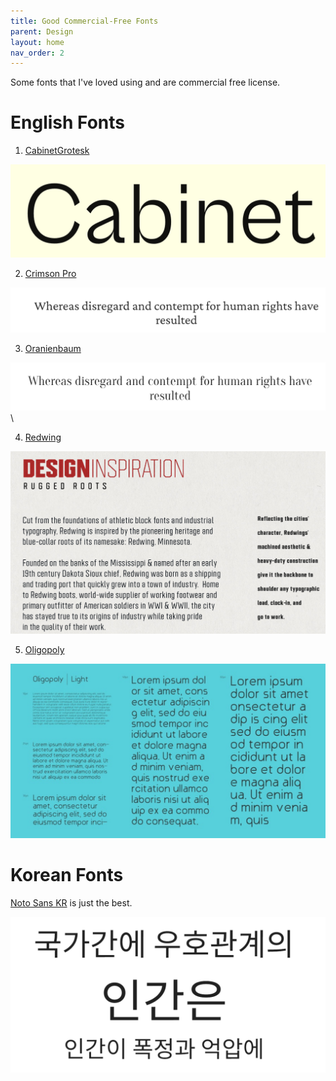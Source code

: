 ```yaml
---
title: Good Commercial-Free Fonts
parent: Design 
layout: home
nav_order: 2
---
```

Some fonts that I've loved using and are commercial free license.

# English Fonts

1) [CabinetGrotesk](https://www.fontshare.com/fonts/cabinet-grotesk)

![cabinet_example](../../images/cabinet.png)

2) [Crimson Pro](https://fonts.google.com/specimen/Crimson+Pro)

![crimson_pro_example](../../images/crimsonpro.png)

3) [Oranienbaum](https://fonts.google.com/specimen/Oranienbaum)

![oranienbaum_example](../../images/oranienbaum.png)\

4) [Redwing](https://www.jeremynelsondesign.com/case-studies/redwing-athletic-sports-font-family)

![redwing_example](../../images/redwing.png)


5) [Oligopoly](https://www.dafontfree.io/oligopoly-font-family/)

![oligopoly_example](../../images/oligopoly.png)


# Korean Fonts
[Noto Sans KR](https://fonts.google.com/noto/specimen/Noto+Sans+KR) is just the best.

![noto_sans_kr_example](../../images/noto_sans_kr.png)